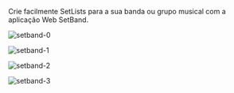 Crie facilmente SetLists para a sua banda ou grupo musical com a aplicação Web SetBand.


![setband-0](https://user-images.githubusercontent.com/90654775/142519518-e718a9be-b0b2-4c04-9311-967c0e745640.gif)


![setband-1](https://user-images.githubusercontent.com/90654775/142519536-5b753426-eec2-4ad6-af48-e257cfa6d9c8.gif)


![setband-2](https://user-images.githubusercontent.com/90654775/142519541-859d3a62-2b28-4f61-974c-ced781c242bb.gif)

![setband-3](https://user-images.githubusercontent.com/90654775/142519549-5aeab302-6773-4960-9545-3fd7209fb505.gif)
